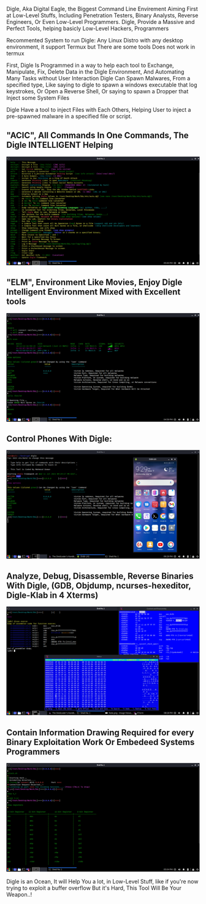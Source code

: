Digle, Aka Digital Eagle, the Biggest Command Line Envirement Aiming First at Low-Level Stuffs, Including Penetration Testers, Binary Analysts, Reverse Engineers, Or Even Low-Level Programmers.
Digle, Provide a Massive and Perfect Tools, helping basicly Low-Level Hackers, Programmers

Recommented System to run Digle: Any Linux Distro with any desktop environment, it support Termux but There are some tools Does not work in termux

First, Digle Is Programmed in a way to help each tool to Exchange, Manipulate, Fix, Delete Data in the Digle Environment, And Automating Many Tasks without User Interaction
Digle Can Spawn Malwares, From a specified type, Like saying to digle to spawn a windows executable that log keystrokes, Or Open a Reverse Shell, Or saying to spawn a Dropper that Inject some System Files

Digle Have a tool to inject Files with Each Others, Helping User to inject a pre-spawned malware in a specified file or script.
<h2> "ACIC", All Commands In One Commands, The Digle INTELLIGENT Helping </h2>
<img src=media/sct/5.png>
<h2> "ELM", Environment Like Movies, Enjoy Digle Intelligent Environment Mixed with Excellent tools</h2>
<img src=media/sct/3.png>
<h2> Control Phones With Digle: </h2>

<img src=media/sct/1.png>

<h2> Analyze, Debug, Disassemble, Reverse Binaries With Digle, (GDB, Objdump, ncurses-hexeditor, Digle-Klab in 4 Xterms)</h2>
<img src=media/sct/2.png>
<h2>Contain Information Drawing Required for every Binary Exploitation Work Or Embedeed Systems Programmers</h2> 
<img src=media/sct/6.png>

Digle is an Ocean, It will Help You a lot, in Low-Level Stuff, like if you're now trying to exploit a buffer overflow But it's Hard, This Tool Will Be Your Weapon..!
